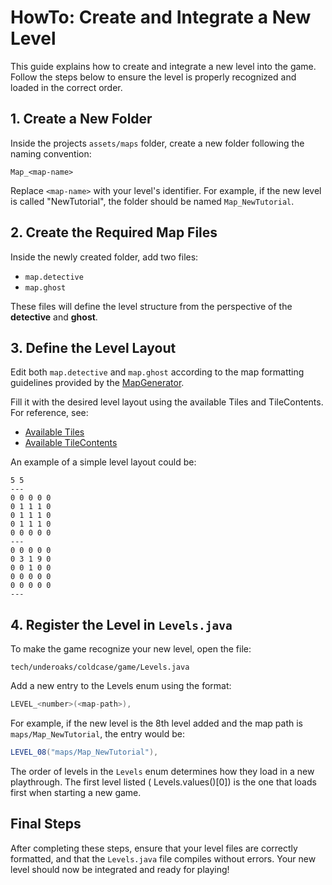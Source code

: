 # HowTo: Create and Integrate a New Level

This guide explains how to create and integrate a new level into the game. Follow the steps below to ensure the level is
properly recognized and loaded in the correct order.

## 1. Create a New Folder

Inside the projects `assets/maps` folder, create a new folder following the naming convention:

```
Map_<map-name>
```  

Replace `<map-name>` with your level's identifier. For example, if the new level is called "NewTutorial", the folder
should
be named `Map_NewTutorial`.

## 2. Create the Required Map Files

Inside the newly created folder, add two files:

- `map.detective`
- `map.ghost`

These files will define the level structure from the perspective of the **detective** and **ghost**.

## 3. Define the Level Layout

Edit both `map.detective` and `map.ghost` according to the map formatting guidelines provided by
the [MapGenerator](MapGenerator.md#reading-and-splitting-the-map-file).

Fill it with the desired level layout using the available Tiles and TileContents. For reference, see:
- [Available Tiles](Tiles.md#implementation-note)
- [Available TileContents](TileContents.md#implementation-note)

An example of a simple level layout could be:

```
5 5
---
0 0 0 0 0
0 1 1 1 0
0 1 1 1 0
0 1 1 1 0
0 0 0 0 0
---
0 0 0 0 0
0 3 1 9 0
0 0 1 0 0
0 0 0 0 0
0 0 0 0 0
---
```

## 4. Register the Level in `Levels.java`

To make the game recognize your new level, open the file:

```
tech/underoaks/coldcase/game/Levels.java
```  

Add a new entry to the Levels enum using the format:

```java
LEVEL_<number>(<map-path>),
```  

For example, if the new level is the 8th level added and the map path is `maps/Map_NewTutorial`, the entry would be:

```java
LEVEL_08("maps/Map_NewTutorial"),
```  

The order of levels in the `Levels` enum determines how they load in a new playthrough. The first level listed (
Levels.values()[0]) is the one that loads first when starting a new game.

## Final Steps

After completing these steps, ensure that your level files are correctly formatted, and that the `Levels.java` file
compiles without errors. Your new level should now be integrated and ready for playing!